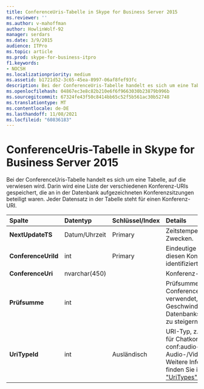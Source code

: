 ```yaml
---
title: ConferenceUris-Tabelle in Skype for Business Server 2015
ms.reviewer: ''
ms.author: v-mahoffman
author: HowlinWolf-92
manager: serdars
ms.date: 3/9/2015
audience: ITPro
ms.topic: article
ms.prod: skype-for-business-itpro
f1.keywords:
- NOCSH
ms.localizationpriority: medium
ms.assetid: b1721d52-3c65-45ea-8997-06af8fef93fc
description: Bei der ConferenceUris-Tabelle handelt es sich um eine Tabelle, auf die verwiesen wird. Darin wird eine Liste der verschiedenen Konferenz-URIs gespeichert, die an in der Datenbank aufgezeichneten Konferenzsitzungen beteiligt waren. Jeder Datensatz in der Tabelle steht für einen Konferenz-URI.
ms.openlocfilehash: 04867ec3e8c82b210e6f6f9663030b23879b996b
ms.sourcegitcommit: 67324fe43f50c8414bb65c52f5b561ac30b52748
ms.translationtype: MT
ms.contentlocale: de-DE
ms.lasthandoff: 11/08/2021
ms.locfileid: "60836183"
---
```

# <a name="conferenceuris-table-in-skype-for-business-server-2015"></a>ConferenceUris-Tabelle in Skype for Business Server 2015
 
Bei der ConferenceUris-Tabelle handelt es sich um eine Tabelle, auf die verwiesen wird. Darin wird eine Liste der verschiedenen Konferenz-URIs gespeichert, die an in der Datenbank aufgezeichneten Konferenzsitzungen beteiligt waren. Jeder Datensatz in der Tabelle steht für einen Konferenz-URI.
  
|**Spalte**|**Datentyp**|**Schlüssel/Index**|**Details**|
|:-----|:-----|:-----|:-----|
|**NextUpdateTS** <br/> |Datum/Uhrzeit  <br/> |Primary  <br/> |Zeitstempel; zu internen Zwecken.  <br/> |
|**ConferenceUriId** <br/> |int  <br/> |Primary  <br/> |Eindeutige Zahl, die diesen Konferenz-URI identifiziert.  <br/> |
|**ConferenceUri** <br/> |nvarchar(450)  <br/> ||Konferenz-URI  <br/> |
|**Prüfsumme** <br/> |int  <br/> ||Prüfsumme von ConferenceUri. Wird verwendet, um die Geschwindigkeit von Datenbanksuchvorgängen zu steigern.  <br/> |
|**UriTypeId** <br/> |int  <br/> |Ausländisch  <br/> |URI-Typ, z. B. conf:chat für Chatkonferenzen oder conf:audio-video für Audio-/Videokonferenzen. Weitere Informationen finden Sie in der [Tabelle "UriTypes".](uritypes.md) <br/> |
   

